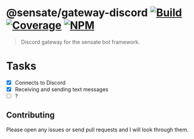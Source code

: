 # @sensate/gateway-discord [![Build][travis-image]][travis-url] [![Coverage][cov-image]][cov-url] [![NPM][npm-image]][npm-url]

> Discord gateway for the sensate bot framework.

# Tasks

- [x] Connects to Discord
- [x] Receiving and sending text messages
- [ ] ?

## Contributing

Please open any issues or send pull requests and I will look through them.

[npm-url]: https://npmjs.org/package/@sensate/gateway-discord
[npm-image]: http://img.shields.io/npm/v/@sensate/gateway-discord.svg
[travis-url]: http://travis-ci.org/sensate-framework/gateway-discord
[travis-image]: http://travis-ci.org/sensate-framework/gateway-discord.svg?branch=master
[cov-url]: https://coveralls.io/github/sensate-framework/gateway-discord?branch=master
[cov-image]: https://coveralls.io/repos/github/sensate-framework/gateway-discord/badge.svg?branch=master

